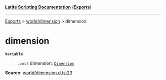 [**Latite Scripting Documentation**](../../README.md) ([**Exports**](../../exports.md))

---

[Exports](../../exports.md) > [world/dimension](../index.md) > dimension

# dimension

**`Variable`**

> `const` **dimension**: [`Dimension`](../interfaces/interface.Dimension.md)

**Source:** [world/dimension.d.ts:23](https://github.com/LatiteScripting/latitescripting.github.io/blob/1720dc7/definitions/world/dimension.d.ts#L23)
